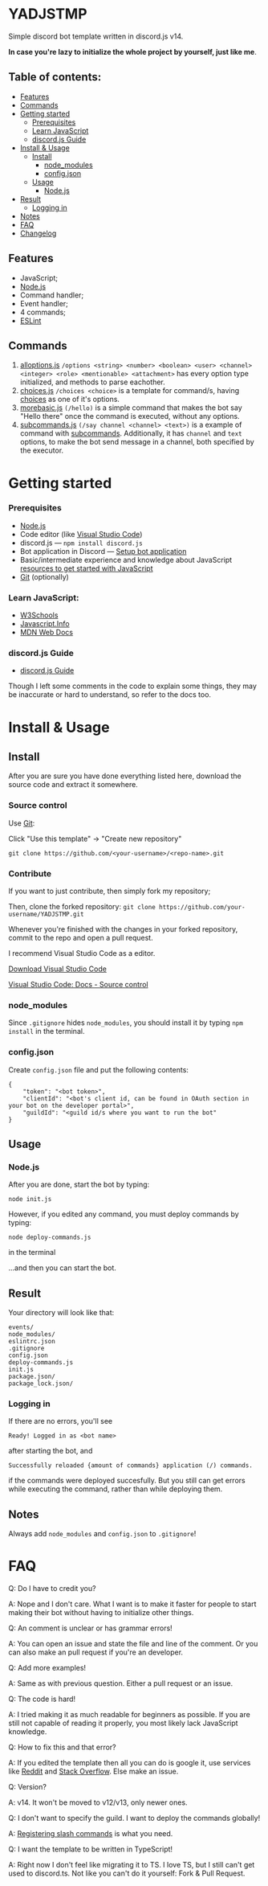 # YADJSTMP
Simple discord bot template written in discord.js v14.

**In case you're lazy to initialize the whole project by yourself, just like me**.

## Table of contents:
- [Features](https://github.com/sncelta/YADJSTMP#features)
- [Commands](https://github.com/sncelta/YADJSTMP#commands)
- [Getting started](https://github.com/sncelta/YADJSTMP#getting-started)
	- [Prerequisites](https://github.com/sncelta/YADJSTMP#prerequisites)
	- [Learn JavaScript](https://github.com/sncelta/YADJSTMP#learn-javascript)
	- [discord.js Guide](https://github.com/sncelta/YADJSTMP#discordjs-guide)
- [Install & Usage](https://github.com/sncelta/YADJSTMP#install--usage)
	- [Install](https://github.com/sncelta/YADJSTMP#install)
		- [node_modules](https://github.com/sncelta/YADJSTMP#node_modules)
		- [config.json](https://github.com/sncelta/YADJSTMP#configjson)
	- [Usage](https://github.com/sncelta/YADJSTMP#usage)
		- [Node.js](https://github.com/sncelta/YADJSTMP#nodejs)
- [Result](https://github.com/sncelta/YADJSTMP#result)
	- [Logging in](https://github.com/sncelta/YADJSTMP#logging-in)
- [Notes](https://github.com/sncelta/YADJSTMP#notes)
- [FAQ](https://github.com/sncelta/YADJSTMP#faq)
- [Changelog](https://github.com/sncelta/YADJSTMP/blob/main/changelog.md)

## Features
- JavaScript;
- [Node.js](https://nodejs.org/)
- Command handler;
- Event handler;
- 4 commands;
- [ESLint](https://eslint.org/)

## Commands
1. [alloptions.js](https://github.com/sncelta/YADJSTMP/blob/main/commands/alloptions.js) ```/options <string> <number> <boolean> <user> <channel> <integer> <role> <mentionable> <attachment>``` has every option type initialized, and methods to parse eachother.
2. [choices.js](https://github.com/sncelta/YADJSTMP/blob/main/commands/choices.js) ```/choices <choice>``` is a template for command/s, having [choices](https://discordjs.guide/slash-commands/advanced-creation.html#choices) as one of it's options.
3. [morebasic.js](https://github.com/sncelta/YADJSTMP/blob/main/commands/morebasic.js) ```(/hello)``` is a simple command that makes the bot say "Hello there" once the command is executed, without any options.
4. [subcommands.js](https://github.com/sncelta/YADJSTMP/blob/main/commands/subcommands.js) ```(/say channel <channel> <text>)``` is a example of command with [subcommands](https://discordjs.guide/slash-commands/advanced-creation.html#subcommands). Additionally, it has ```channel``` and ```text``` options, to make the bot send message in a channel, both specified by the executor.

# Getting started

### Prerequisites
- [Node.js](https://nodejs.org/en/download/)
- Code editor (like [Visual Studio Code](https://code.visualstudio.com/download))
- discord.js — ```npm install discord.js```
- Bot application in Discord — [Setup bot application](https://discordjs.guide/preparations/setting-up-a-bot-application.html)
- Basic/intermediate experience and knowledge about JavaScript [resources to get started with JavaScript](https://github.com/sncelta/YADJSTMP/edit/main/#learn-javascript)
- [Git](https://git-scm.com/downloads) (optionally)

### Learn JavaScript:
- [W3Schools](https://www.w3schools.com/js/)
- [Javascript.Info](https://javascript.info/)
- [MDN Web Docs](https://developer.mozilla.org/en-US/docs/Learn/JavaScript)

### discord.js Guide
- [discord.js Guide](https://discordjs.guide/)

Though I left some comments in the code to explain some things, they may be inaccurate or hard to understand, so refer to the docs too.

# Install & Usage
## Install
After you are sure you have done everything listed here, download the source code and extract it somewhere.
### Source control
Use [Git](https://git-scm.com/downloads):

Click "Use this template" → "Create new repository"

```git clone https://github.com/<your-username>/<repo-name>.git```
### Contribute
If you want to just contribute, then simply fork my repository;

Then, clone the forked repository:
```git clone https://github.com/your-username/YADJSTMP.git```

Whenever you're finished with the changes in your forked repository, commit to the repo and open a pull request.

I recommend Visual Studio Code as a editor.

[Download Visual Studio Code](https://code.visualstudio.com/Download)

[Visual Studio Code: Docs - Source control](https://code.visualstudio.com/docs/sourcecontrol/overview)
### node_modules
Since ```.gitignore``` hides ```node_modules```, you should install it by typing ```npm install``` in the terminal.
### config.json
Create ```config.json``` file and put the following contents:
```
{
	"token": "<bot token>",
	"clientId": "<bot's client id, can be found in OAuth section in your bot on the developer portal>",
	"guildId": "<guild id/s where you want to run the bot"
}
```

## Usage

### Node.js
After you are done, start the bot by typing:

```node init.js```

However, if you edited any command, you must deploy commands by typing:

```node deploy-commands.js```

in the terminal

...and then you can start the bot.

## Result

Your directory will look like that:

```commands/
events/
node_modules/
eslintrc.json
.gitignore
config.json
deploy-commands.js
init.js
package.json/
package_lock.json/
```

### Logging in
If there are no errors, you'll see 

```Ready! Logged in as <bot name>```

after starting the bot, and

```Started refreshing <amount of commands> application (/) commands.
Successfully reloaded {amount of commands} application (/) commands.
```

if the commands were deployed succesfully. But you still can get errors while executing the command, rather than while deploying them.

## Notes

Always add ```node_modules``` and ```config.json``` to ```.gitignore```!

# FAQ

Q: Do I have to credit you?

A: Nope and I don't care. What I want is to make it faster for people to start making their bot without having to initialize other things.

Q: An comment is unclear or has grammar errors!

A: You can open an issue and state the file and line of the comment. Or you can also make an pull request if you're an developer.

Q: Add more examples!

A: Same as with previous question. Either a pull request or an issue.

Q: The code is hard!

A: I tried making it as much readable for beginners as possible. If you are still not capable of reading it properly, you most likely lack JavaScript knowledge.

Q: How to fix this and that error?

A: If you edited the template then all you can do is google it, use services like [Reddit](https://reddit.com) and [Stack Overflow](https://stackoverflow.com). Else make an issue.

Q: Version?

A: v14. It won't be moved to v12/v13, only newer ones.

Q: I don't want to specify the guild. I want to deploy the commands globally!

A: [Registering slash commands](https://discordjs.guide/creating-your-bot/command-deployment.html) is what you need.

Q: I want the template to be written in TypeScript!

A: Right now I don't feel like migrating it to TS. I love TS, but I still can't get used to discord.ts. Not like you can't do it yourself: Fork & Pull Request.
